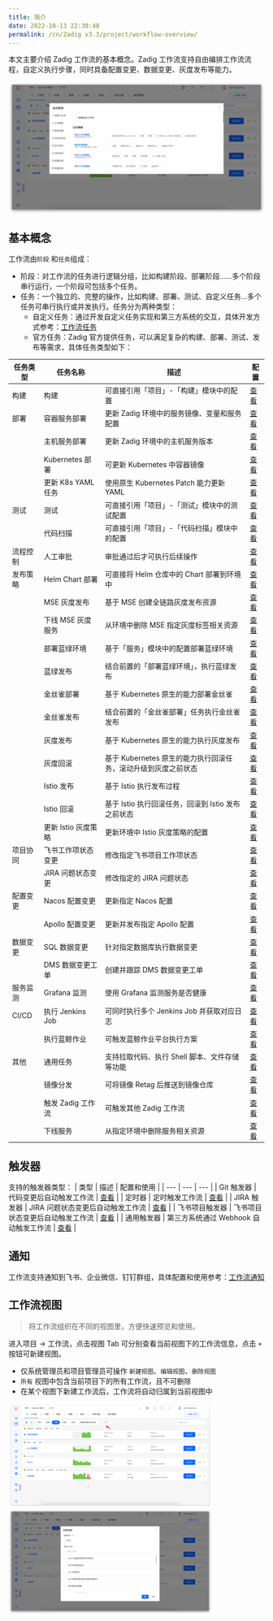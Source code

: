 ```yaml
---
title: 简介
date: 2022-10-13 22:30:48
permalink: /cn/Zadig v3.3/project/workflow-overview/
---
```

本文主要介绍 Zadig 工作流的基本概念。Zadig 工作流支持自由编排工作流流程，自定义执行步骤，同时具备配置变更、数据变更、灰度发布等能力。

![workflow](../../../_images/workflow_overview_1_220.png)

## 基本概念

工作流由`阶段` 和`任务`组成：
- 阶段：对工作流的任务进行逻辑分组，比如构建阶段、部署阶段……多个阶段串行运行，一个阶段可包括多个任务。
- 任务：一个独立的、完整的操作，比如构建、部署、测试、自定义任务...多个任务可串行执行或并发执行。任务分为两种类型：
    - 自定义任务：通过开发自定义任务实现和第三方系统的交互，具体开发方式参考：[工作流任务](/cn/Zadig%20v3.3/settings/custom-task/)
    - 官方任务：Zadig 官方提供任务，可以满足复杂的构建、部署、测试、发布等需求，具体任务类型如下：

| 任务类型 | 任务名称 | 描述 | 配置 |
| --- | --- | --- | --- |
| 构建 | 构建 | 可直接引用「项目」-「构建」模块中的配置 | [查看](/cn/Zadig%20v3.3/project/workflow-jobs/#构建-2) |
| 部署 | 容器服务部署 | 更新 Zadig 环境中的服务镜像、变量和服务配置 | [查看](/cn/Zadig%20v3.3/project/workflow-jobs/#容器服务部署) |
|  | 主机服务部署 | 更新 Zadig 环境中的主机服务版本 | [查看](/cn/Zadig%20v3.3/project/workflow-jobs/#主机服务部署) |
|  | Kubernetes 部署 | 可更新 Kubernetes 中容器镜像 | [查看](/cn/Zadig%20v3.3/project/workflow-jobs/#kubernetes-部署) |
|  | 更新 K8s YAML 任务 | 使用原生 Kubernetes Patch 能力更新 YAML | [查看](/cn/Zadig%20v3.3/project/workflow-jobs/#更新-k8s-yaml-任务) |
| 测试 | 测试 | 可直接引用「项目」-「测试」模块中的测试配置 | [查看](/cn/Zadig%20v3.3/project/workflow-jobs/#测试-2) |
|  | 代码扫描 | 可直接引用「项目」-「代码扫描」模块中的配置 | [查看](/cn/Zadig%20v3.3/project/workflow-jobs/#代码扫描) |
| 流程控制 | 人工审批 | 审批通过后才可执行后续操作 | [查看](/cn/Zadig%20v3.3/project/workflow-jobs/#人工审批) |
| 发布策略 | Helm Chart 部署 | 可直接将 Helm 仓库中的 Chart 部署到环境中 | [查看](/cn/Zadig%20v3.3/project/workflow-jobs/#helm-chart-部署) |
|  | MSE 灰度发布 | 基于 MSE 创建全链路灰度发布资源 | [查看](/cn/Zadig%20v3.3/project/release-workflow/#mse-灰度发布) |
|  | 下线 MSE 灰度服务 | 从环境中删除 MSE 指定灰度标签相关资源 | [查看](/cn/Zadig%20v3.3/project/release-workflow/#mse-灰度发布) |
|  | 部署蓝绿环境 | 基于「服务」模块中的配置部署蓝绿环境 | [查看](/cn/Zadig%20v3.3/project/release-workflow/#蓝绿发布) |
|  | 蓝绿发布 | 结合前置的「部署蓝绿环境」，执行蓝绿发布 | [查看](/cn/Zadig%20v3.3/project/release-workflow/#蓝绿发布) |
|  | 金丝雀部署 | 基于 Kubernetes 原生的能力部署金丝雀 | [查看](/cn/Zadig%20v3.3/project/release-workflow/#金丝雀发布) |
|  | 金丝雀发布 | 结合前置的「金丝雀部署」任务执行金丝雀发布 | [查看](/cn/Zadig%20v3.3/project/release-workflow/#金丝雀发布) |
|  | 灰度发布 | 基于 Kubernetes 原生的能力执行灰度发布 | [查看](/cn/Zadig%20v3.3/project/release-workflow/#分批次灰度发布) |
|  | 灰度回滚 | 基于 Kubernetes 原生的能力执行回滚任务，滚动升级到灰度之前状态 | [查看](/cn/Zadig%20v3.3/project/release-workflow/#灰度回滚) |
|  | Istio 发布 | 基于 Istio 执行发布过程 | [查看](/cn/Zadig%20v3.3/project/release-workflow/#istio-发布) |
|  | Istio 回滚 | 基于 Istio 执行回滚任务，回滚到 Istio 发布之前状态 | [查看](/cn/Zadig%20v3.3/project/release-workflow/#istio-发布回滚) |
|  | 更新 Istio 灰度策略 | 更新环境中 Istio 灰度策略的配置 | [查看](/cn/Zadig%20v3.3/project/workflow-jobs/#更新-istio-灰度策略) |
| 项目协同 | 飞书工作项状态变更 | 修改指定飞书项目工作项状态 | [查看](/cn/Zadig%20v3.3/project/workflow-jobs/#飞书工作项状态变更) |
|  | JIRA 问题状态变更 | 修改指定的 JIRA 问题状态 | [查看](/cn/Zadig%20v3.3/project/workflow-jobs/#jira-问题状态变更) |
| 配置变更 | Nacos 配置变更 | 更新指定 Nacos 配置 | [查看](/cn/Zadig%20v3.3/project/workflow-jobs/#nacos-配置变更) |
|  | Apollo 配置变更 | 更新并发布指定 Apollo 配置 | [查看](/cn/Zadig%20v3.3/project/workflow-jobs/#apollo-配置变更) |
| 数据变更 | SQL 数据变更 | 针对指定数据库执行数据变更 | [查看](/cn/Zadig%20v3.3/project/workflow-jobs/#sql-数据变更) |
|  | DMS 数据变更工单 | 创建并跟踪 DMS 数据变更工单 | [查看](/cn/Zadig%20v3.3/project/workflow-jobs/#dms-数据变更工单) |
| 服务监测 |Grafana 监测 | 使用 Grafana 监测服务是否健康| [查看](/cn/Zadig%20v3.3/project/workflow-jobs/#grafana-监测) |
| CI/CD | 执行 Jenkins Job | 可同时执行多个 Jenkins Job 并获取对应日志 | [查看](/cn/Zadig%20v3.3/project/workflow-jobs/#执行-jenkins-job) |
|  | 执行蓝鲸作业 | 可触发蓝鲸作业平台执行方案 | [查看](/cn/Zadig%20v3.3/project/workflow-jobs/#执行蓝鲸作业) |
| 其他 | 通用任务 | 支持拉取代码、执行 Shell 脚本、文件存储等功能 | [查看](/cn/Zadig%20v3.3/project/workflow-jobs/#通用任务) |
|  | 镜像分发 | 可将镜像 Retag 后推送到镜像仓库 | [查看](/cn/Zadig%20v3.3/project/workflow-jobs/#镜像分发) |
|  | 触发 Zadig 工作流 | 可触发其他 Zadig 工作流 | [查看](/cn/Zadig%20v3.3/project/workflow-jobs/#触发-zadig-工作流) |
|  | 下线服务 | 从指定环境中删除服务相关资源 | [查看](/cn/Zadig%20v3.3/project/workflow-jobs/#下线服务) |

## 触发器

支持的触发器类型：
| 类型 | 描述 | 配置和使用 |
| --- | --- | --- |
| Git 触发器 | 代码变更后自动触发工作流 | [查看](/cn/Zadig%20v3.3/project/workflow-trigger/#git-触发器) |
| 定时器 | 定时触发工作流 | [查看](/cn/Zadig%20v3.3/project/workflow-trigger/#定时器) |
| JIRA 触发器 | JIRA 问题状态变更后自动触发工作流 | [查看](/cn/Zadig%20v3.3/project/workflow-trigger/#jira-触发器) |
| 飞书项目触发器 | 飞书项目状态变更后自动触发工作流 | [查看](/cn/Zadig%20v3.3/project/workflow-trigger/#飞书项目触发器) |
| 通用触发器 | 第三方系统通过 Webhook 自动触发工作流 | [查看](/cn/Zadig%20v3.3/project/workflow-trigger/#通用触发器) |

## 通知

工作流支持通知到飞书、企业微信、钉钉群组，具体配置和使用参考：[工作流通知](/cn/Zadig%20v3.3/workflow/im/)

## 工作流视图

> 将工作流组织在不同的视图里，方便快速预览和使用。

进入项目 -> 工作流，点击视图 Tab 可分别查看当前视图下的工作流信息，点击 `+` 按钮可新建视图。

- 仅系统管理员和项目管理员可操作 `新建视图`、`编辑视图`、`删除视图`
- `所有` 视图中包含当前项目下的所有工作流，且不可删除
- 在某个视图下新建工作流后，工作流将自动归属到当前视图中

<img src="../../../_images/workflow_view_1_220.png" width="400">
<img src="../../../_images/workflow_view_2_220.png" width="400">
